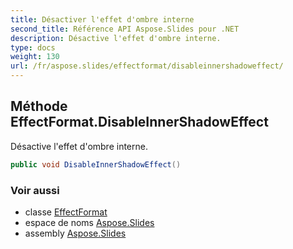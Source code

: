 ```yaml
---
title: Désactiver l'effet d'ombre interne
second_title: Référence API Aspose.Slides pour .NET
description: Désactive l'effet d'ombre interne.
type: docs
weight: 130
url: /fr/aspose.slides/effectformat/disableinnershadoweffect/
---
```


## Méthode EffectFormat.DisableInnerShadowEffect

Désactive l'effet d'ombre interne.

```csharp
public void DisableInnerShadowEffect()
```

### Voir aussi

* classe [EffectFormat](../../effectformat)
* espace de noms [Aspose.Slides](../../effectformat)
* assembly [Aspose.Slides](../../../)

<!-- NE PAS MODIFIER : généré par xmldocmd pour Aspose.Slides.dll -->